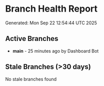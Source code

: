# Branch Health Report
Generated: Mon Sep 22 12:54:44 UTC 2025

## Active Branches
- **main** - 25 minutes ago by Dashboard Bot

## Stale Branches (>30 days)
No stale branches found
